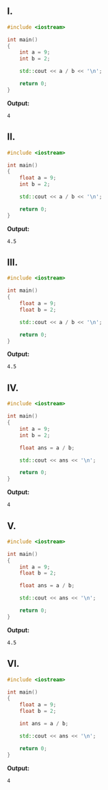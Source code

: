 ## I.

```cpp
#include <iostream>

int main() 
{
    int a = 9;
    int b = 2;

    std::cout << a / b << '\n';

    return 0;
}
```

**Output:**

```
4
```

## II.

```cpp
#include <iostream>

int main() 
{
    float a = 9;
    int b = 2;

    std::cout << a / b << '\n';

    return 0;
}
```

**Output:**

```
4.5
```

## III.

```cpp
#include <iostream>

int main() 
{
    float a = 9;
    float b = 2;

    std::cout << a / b << '\n';

    return 0;
}
```

**Output:**

```
4.5
```

## IV.

```cpp
#include <iostream>

int main() 
{
    int a = 9;
    int b = 2;

    float ans = a / b;

    std::cout << ans << '\n';

    return 0;
}
```

**Output:**

```
4
```

## V.

```cpp
#include <iostream>

int main() 
{
    int a = 9;
    float b = 2;

    float ans = a / b;

    std::cout << ans << '\n';

    return 0;
}
```

**Output:**

```
4.5
```

## VI.

```cpp
#include <iostream>

int main() 
{
    float a = 9;
    float b = 2;

    int ans = a / b;

    std::cout << ans << '\n';

    return 0;
}
```

**Output:**

```
4
```